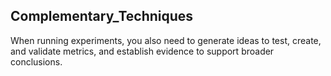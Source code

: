 ## Complementary_Techniques
When running experiments, you also need to generate ideas to test, create, and validate metrics, and establish evidence to support broader conclusions.

